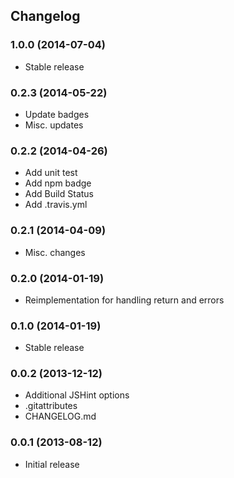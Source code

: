 ## Changelog

### 1.0.0 (2014-07-04)

* Stable release

### 0.2.3 (2014-05-22)

* Update badges
* Misc. updates

### 0.2.2 (2014-04-26)

* Add unit test
* Add npm badge
* Add Build Status
* Add .travis.yml

### 0.2.1 (2014-04-09)

* Misc. changes

### 0.2.0 (2014-01-19)

* Reimplementation for handling return and errors

### 0.1.0 (2014-01-19)

* Stable release

### 0.0.2 (2013-12-12)

* Additional JSHint options
* .gitattributes
* CHANGELOG.md

### 0.0.1 (2013-08-12)

* Initial release